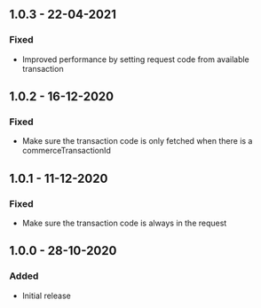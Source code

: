 ## 1.0.3 - 22-04-2021
### Fixed
- Improved performance by setting request code from available transaction

## 1.0.2 - 16-12-2020
### Fixed
- Make sure the transaction code is only fetched when there is a commerceTransactionId

## 1.0.1 - 11-12-2020
### Fixed
- Make sure the transaction code is always in the request

## 1.0.0 - 28-10-2020
### Added
- Initial release
